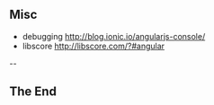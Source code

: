 ## Misc

- debugging http://blog.ionic.io/angularjs-console/
- libscore http://libscore.com/?#angular

--

## The End
